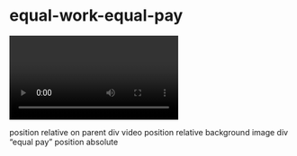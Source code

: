 # equal-work-equal-pay

<!-- Ignore this part -alexa -->


<div>
  <video></video>
  <div id="image"></div>
</div>

position relative on parent div
video position relative
background image div “equal pay” position absolute